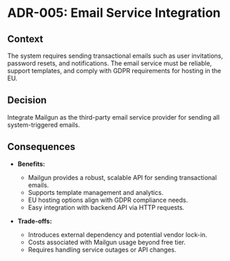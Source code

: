 # ADR-005: Email Service Integration

## Context

The system requires sending transactional emails such as user invitations, password resets, and notifications. The email service must be reliable, support templates, and comply with GDPR requirements for hosting in the EU.

## Decision

Integrate Mailgun as the third-party email service provider for sending all system-triggered emails.

## Consequences

- **Benefits:**
  - Mailgun provides a robust, scalable API for sending transactional emails.
  - Supports template management and analytics.
  - EU hosting options align with GDPR compliance needs.
  - Easy integration with backend API via HTTP requests.

- **Trade-offs:**
  - Introduces external dependency and potential vendor lock-in.
  - Costs associated with Mailgun usage beyond free tier.
  - Requires handling service outages or API changes.
